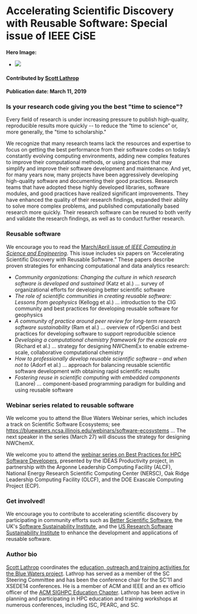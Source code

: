 # Accelerating Scientific Discovery with Reusable Software: Special issue of IEEE CiSE    

**Hero Image:**
- <img src="https://github.com/betterscientificsoftware/images/raw/master/Blog_0319_CiSEIssueMono_1176x432.png" />

#### Contributed by [Scott Lathrop](https://github.com/scottlathrop "Scott Lathrop GitHub Profile")

#### Publication date: March 11, 2019

### Is your research code giving you the best "time to science"?

Every field of research is under increasing pressure to publish high-quality, reproducible results more quickly -- to reduce the “time to science” or, more generally, the "time to scholarship."

We recognize that many research teams lack the resources and expertise to focus on getting the best performance from their software codes on today’s constantly evolving computing environments, adding new complex features to improve their computational methods, or using practices that may simplify and improve their software development and maintenance. And yet, for many years now, many projects  have been aggressively developing high-quality software and documenting their good practices. Research teams that have adopted these highly developed libraries, software modules, and good practices have realized significant improvements. They have enhanced the quality of their research findings, expanded their ability to solve more complex problems, and   published computationally based research more quickly. Their research software can be reused to both verify and validate the research findings, as well as to conduct further research.

### Reusable software

We encourage you to read  the [March/April issue of *IEEE Computing in Science and Engineering*](https://publications.computer.org/cise). This issue includes six papers on “Accelerating Scientific Discovery with Reusable Software.” These papers describe proven strategies for enhancing computational and data analytics research:

* _Community organizations: Changing the culture in which research software is developed and sustained_ (Katz et al.) ... survey of organizational efforts for developing better scientific software
* _The role of scientific communities in creating reusable software: Lessons from geophysics_ (Kellogg et al.) ... introduction to the CIG community and best practices for developing reusable software for geophysics
* _A community of practice around peer review for long-term research software sustainability_ (Ram et al.) ... overview of rOpenSci and best practices for developing software to support reproducible science
* _Developing a computational chemistry framework for the exascale era_ (Richard et al.) ... strategy for designing NWChemEx to enable extreme-scale, collaborative computational chemistry
* _How to professionally develop reusable scientific software – and when not to_ (Adorf et al.) ... approach for balancing reusable scientific software development with obtaining rapid scientific results
* _Fostering reuse in scientific computing with embedded components_ (Lanore) ... component-based programming paradigm for building and using reusable software

### Webinar series related to reusable software

We welcome you to attend the Blue Waters Webinar series, which includes a track on Scientific Software Ecosystems; see https://bluewaters.ncsa.illinois.edu/webinars/software-ecosystems ... The next speaker in the series (March 27) will discuss the strategy for designing NWChemX. 

We welcome you to attend the [webinar series on Best Practices for HPC Software Developers](https://ideas-productivity.org/events/hpc-best-practices-webinars), presented by the IDEAS Productivity project, in partnership with the Argonne Leadership Computing Facility (ALCF), National Energy Research Scientific Computing Center (NERSC), Oak Ridge Leadership Computing Facility (OLCF), and the DOE Exascale Computing Project (ECP).  

### Get involved!

We encourage you to contribute to accelerating scientific discovery by participating in community efforts such as [Better Scientific Software](https://bssw.io), the UK's [Software Sustainability Institute](https://software.ac.uk), and the [US Research Software Sustainability Institute](http://urssi.us) to enhance the development and applications of reusable software.

### Author bio
[Scott Lathrop](https://github.com/scottlathrop) coordinates the [education, outreach and training activities for the Blue Waters project](https://bluewaters.ncsa.illinois.edu/education-overview). Lathrop has served as a member of the SC Steering Committee and has been the conference chair for the SC’11 and XSEDE14 conferences.  He is a member of ACM and IEEE and an ex officio officer of the [ACM SIGHPC Education Chapter](https://sighpceducation.acm.org). Lathrop has been active in planning  and participating in HPC education and training workshops at numerous conferences, including  ISC, PEARC, and SC.

<!---
- Guidance for author bio:
- Length: 50-100 words.
- Can include hyperlinks.
- Mention your current position, employer, a bit about your background.
- Include info about your interests related to software productivity and sustainability.
- Anything else you want to mention.
---!>

<!---
Publish: preview
Categories: planning, collaboration
Topics: design, projects and organizations
Tags: bssw-blog-article
Level: 2
Prerequisites: default
Aggregate: none
--->

